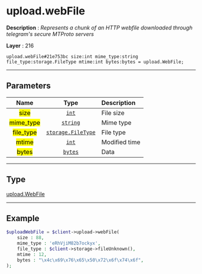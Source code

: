 # upload.webFile

**Description** : *Represents a chunk of an HTTP webfile downloaded through telegram&#039;s secure MTProto servers*

**Layer** : 216

```tl
upload.webFile#21e753bc size:int mime_type:string file_type:storage.FileType mtime:int bytes:bytes = upload.WebFile;
```

---

## Parameters

| Name | Type | Description |
| :---: | :---: | :--- |
| <mark>size</mark> | [`int`](type/int) | File size |
| <mark>mime_type</mark> | [`string`](type/string) | Mime type |
| <mark>file_type</mark> | [`storage.FileType`](type/storage.FileType) | File type |
| <mark>mtime</mark> | [`int`](type/int) | Modified time |
| <mark>bytes</mark> | [`bytes`](type/bytes) | Data |

---

## Type

[upload.WebFile](type/upload.WebFile)

---

## Example

```php
$uploadWebFile = $client->upload->webFile(
	size : 88,
	mime_type : 'eRhVjiM82b7ockyx',
	file_type : $client->storage->fileUnknown(),
	mtime : 12,
	bytes : "\x4c\x69\x76\x65\x50\x72\x6f\x74\x6f",
);
```